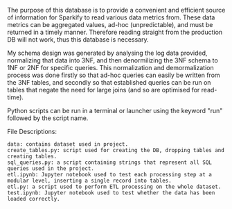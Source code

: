 The purpose of this database is to provide a convenient and efficient source of information for Sparkify to read various data metrics from.
These data metrics can be aggregated values, ad-hoc (unpredictable), and must be returned in a timely manner.
Therefore reading straight from the production DB will not work, thus this database is necessary.
    
My schema design was generated by analysing the log data provided, normalizing that data into 3NF, and then denormilizing the 3NF schema to 
1NF or 2NF for specific queries.
This normalization and demormalization process was done firstly so that ad-hoc queries can easily be written from the 3NF tables, and 
secondly so that established queries
can be run on tables that negate the need for large joins (and so are optimised for read-time).
    
Python scripts can be run in a terminal or launcher using the keyword "run" followed by the script name.
    
File Descriptions:
    
    data: contains dataset used in project.
    create_tables.py: script used for creating the DB, dropping tables and creating tables.
    sql_queries.py: a script containing strings that represent all SQL queries used in the project.
    etl.ipynb: Jupyter notebook used to test each processing step at a modular level, inserting a single record into tables.
    etl.py: a script used to perform ETL processing on the whole dataset.
    test.ipynb: Jupyter notebook used to test whether the data has been loaded correctly.
